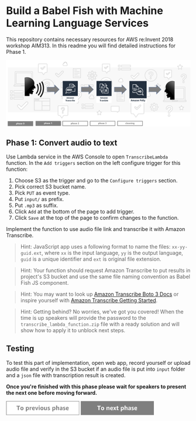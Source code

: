 Build a Babel Fish with Machine Learning Language Services
=========================================

This repository contains necessary resources for AWS re:Invent 2018 workshop AIM313. In this readme you will find detailed instructions for Phase 1.

<img src="../../img/flow1.png" />


Phase 1: Convert audio to text
-----

Use Lambda service in the AWS Console to open `TranscribeLambda` function. In the `Add triggers` section on the left configure trigger for this function:

1. Choose S3 as the trigger and go to the `Configure triggers` section.
1. Pick correct S3 bucket name.
1. Pick `PUT` as event type.
1. Put `input/` as prefix.
1. Put `.mp3` as suffix.
1. Click `Add` at the bottom of the page to add trigger.
1. Click `Save` at the top of the page to confirm changes to the function.

Implement the function to use audio file link and transcribe it with Amazon Transcribe.

> Hint: JavaScript app uses a following format to name the files: `xx-yy-guid.ext`, where `xx` is the input language, `yy` is the output language, `guid` is a unique identifier and `ext` is original file extension.

> Hint: Your function should request Amazon Transcribe to put results in project's S3 bucket and use the same file naming convention as Babel Fish JS component.

> Hint: You may want to look up [Amazon Transcribe Boto 3 Docs](https://boto3.amazonaws.com/v1/documentation/api/latest/reference/services/transcribe.html) or inspire yourself with [Amazon Transcribe Getting Started](https://docs.aws.amazon.com/transcribe/latest/dg/getting-started-python.html).

> Hint: Getting behind? No worries, we've got you covered! When the time is up speakers will provide the password to the `transcribe_lambda_function.zip` file with a ready solution and will show how to apply it to unblock next steps.


## Testing
To test this part of implementation, open web app, record yourself or upload audio file and verify in the S3 bucket if an audio file is put into `input` folder and a `json` file with transcription result is created.

**Once you're finished with this phase please wait for speakers to present the next one before moving forward.**


<a href="../phase0/README.md"><img src="../../img/button-previous.png" width="200"></a>
<a href="../phase2/README.md"><img src="../../img/button-next.png" width="200"></a>

